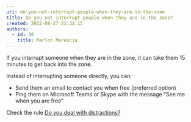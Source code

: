 ```yaml
---
uri: do-you-not-interrupt-people-when-they-are-in-the-zone
title: Do you not interrupt people when they are in the zone?
created: 2012-08-27 21:31:15
authors:
  - id: 30
    title: Marlon Marescia
---
```





<span class='intro'> If you interrupt someone when they are in the zone, it can take them 15 minutes to get back into the zone.<br> </span>

<p>Instead of interrupting someone directly, you can&#58;</p>
<ul><li>Send them an email to contact you when free (preferred option)</li>
<li>Ping them on Microsoft Teams or Skype&#160;with the message “See me when you are free” </li></ul><div>Check the rule <a href="/_layouts/15/FIXUPREDIRECT.ASPX?WebId=3dfc0e07-e23a-4cbb-aac2-e778b71166a2&amp;TermSetId=07da3ddf-0924-4cd2-a6d4-a4809ae20160&amp;TermId=d65f17a0-2354-4793-9481-7dc2eea0e559">Do you deal with distractions?​</a><br></div>


